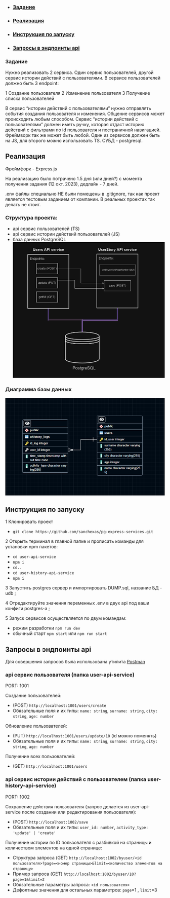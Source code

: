 - ### [Задание](#задание-1)
- ### [Реализация](#реализация-1)
- ### [Инструкция по запуску](#инструкция-по-запуску-1)
- ### [Запросы в эндпоинты api](#запросы-в-эндпоинты-api-1)

### Задание

Нужно реализовать 2 сервиса. Один сервис пользователей, другой сервис истории действий с
пользователями. В сервисе пользователей должно быть 3 endpoint:

1 Создание пользователя
2 Изменение пользователя
3 Получение списка пользователей

В сервис “истории действий с пользователями” нужно отправлять события создания пользователя и изменения.
Общение сервисов может происходить любым способом. Сервис “истории действий с пользователями” должен иметь ручку, которая отдаст историю действий с фильтрами по id пользователя и постраничной навигацией.
Фреймворк так же может быть любой.
Один из сервисов должен быть на JS, для второго можно использовать TS.
СУБД - postgresql.

## Реализация
Фреймфорк - Express.js

На реализацию было потрачено 1.5 дня (или дней?) с момента получения задания (12 окт. 2023), дедлайн - 7 дней.

.env файлы специально НЕ были помещены в .gitignore, так как проект является тестовым заданием от компании. В реальных проектах так делать не стоит.
### Структура проекта:
- api сервис пользователей (TS)
- api сервис истории действий пользователей (JS)
- база данных PostgreSQL
![img](https://github.com/sanchexas/pg-express-services/blob/master/API_STRUCTURE.PNG)
### Диаграмма базы данных
![img](https://github.com/sanchexas/pg-express-services/blob/master/DB_DIAGRAM.PNG)

## Инструкция по запуску

1 Клонировать проект
- `git clone https://github.com/sanchexas/pg-express-services.git`

2 Открыть терминал в главной папке и прописать команды для установки npm пакетов:
- `cd user-api-service`
- `npm i`
- `cd..`
- `cd user-history-api-service`
- `npm i`

3 Запустить postgres сервер и импортировать DUMP.sql, название БД - udb ;

4 Отредактируйте значения переменных .env в двух api под ваши конфиги postgres-а ;

5 Запуск сервисов осуществляется по двум командам:
- режим разработки `npm run dev`
- обычный старт `npm start` или `npm run start`

## Запросы в эндпоинты api
Для совершения запросов была использована утилита [Postman](https://www.postman.com/downloads/)
### api сервис пользователя (папка user-api-service)

PORT: 1001

Создание пользователей:
- (POST) `http://localhost:1001/users/create`
- Обязательные поля и их типы: `name: string`, `surname: string`, `city: string`, `age: number`

Обновление пользователей:
- (PUT) `http://localhost:1001/users/update/10` (id можно поменять)
- Обязательные поля и их типы: `name: string`, `surname: string`, `city: string`, `age: number`

Получение всех пользователей:
- (GET) `http://localhost:1001/users`

### api сервис истории действий с пользователем (папка user-history-api-service)

PORT: 1002

Сохранение действия пользователя (запрос делается из user-api-service после создании или редактирования пользователя):
- (POST) `http://localhost:1002/save`
- Обязательные поля и их типы: `user_id: number`, `activity_type: 'update' | 'create'`

Получение истории по ID пользователя с разбивкой на страницы и количеством элементов на одной странице:
- Структура запроса (GET) `http://localhost:1002/byuser/<id пользователя>?page=<номер страницы>&limit=<количество элементов на страницу>`
- Пример запроса (GET) `http://localhost:1002/byuser/10?page=1&limit=2`
- Обязательные параметры запроса: `<id пользователя>`
- Дефолтные значения для остальных параметров: `page`=1 , `limit`=3
